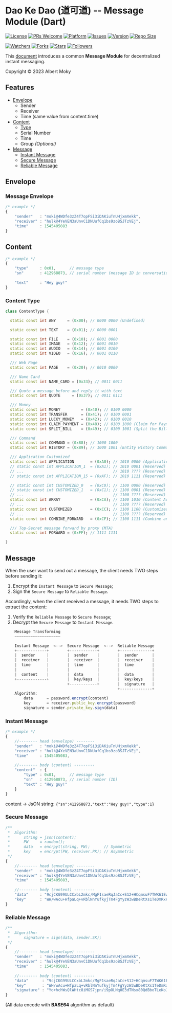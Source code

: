 # Dao Ke Dao (道可道) -- Message Module (Dart)

[![License](https://img.shields.io/github/license/dimchat/dkd-dart)](https://github.com/dimchat/dkd-dart/blob/master/LICENSE)
[![PRs Welcome](https://img.shields.io/badge/PRs-welcome-brightgreen.svg)](https://github.com/dimchat/dkd-dart/pulls)
[![Platform](https://img.shields.io/badge/Platform-Dart%203-brightgreen.svg)](https://github.com/dimchat/dkd-dart/wiki)
[![Issues](https://img.shields.io/github/issues/dimchat/dkd-dart)](https://github.com/dimchat/dkd-dart/issues)
[![Version](https://img.shields.io/github/tag/dimchat/dkd-dart)](https://github.com/dimchat/dkd-dart/tags)
[![Repo Size](https://img.shields.io/github/repo-size/dimchat/dkd-dart)](https://github.com/dimchat/dkd-dart/archive/refs/heads/main.zip)

[![Watchers](https://img.shields.io/github/watchers/dimchat/dkd-dart)](https://github.com/dimchat/dkd-dart/watchers)
[![Forks](https://img.shields.io/github/forks/dimchat/dkd-dart)](https://github.com/dimchat/dkd-dart/forks)
[![Stars](https://img.shields.io/github/stars/dimchat/dkd-dart)](https://github.com/dimchat/dkd-dart/stargazers)
[![Followers](https://img.shields.io/github/followers/dimchat)](https://github.com/orgs/dimchat/followers)

This [document](https://github.com/dimchat/DIMP/blob/master/DaoKeDao-Message.md) introduces a common **Message Module** for decentralized instant messaging.

Copyright &copy; 2023 Albert Moky

## Features

- [Envelope](#envelope)
    - Sender
    - Receiver
    - Time (same value from content.time)
- [Content](#content)
    - [Type](#content-type)
    - Serial Number
    - Time
    - Group _(Optional)_
- [Message](#message)
    - [Instant Message](#instant-message)
    - [Secure Message](#secure-message)
    - [Reliable Message](#reliable-message)

## Envelope

### Message Envelope

```javascript
/* example */
{
    "sender"   : "moki@4WDfe3zZ4T7opFSi3iDAKiuTnUHjxmXekk",
    "receiver" : "hulk@4YeVEN3aUnvC1DNUufCq1bs9zoBSJTzVEj",
    "time"     : 1545405083
}
```

## Content

```javascript
/* example */
{
    "type"     : 0x01,      // message type
    "sn"       : 412968873, // serial number (message ID in conversation)
    
    "text"     : "Hey guy!"
}
```

### Content Type

```dart
class ContentType {

  static const int ANY     = (0x00); // 0000 0000 (Undefined)

  static const int TEXT    = (0x01); // 0000 0001

  static const int FILE    = (0x10); // 0001 0000
  static const int IMAGE   = (0x12); // 0001 0010
  static const int AUDIO   = (0x14); // 0001 0100
  static const int VIDEO   = (0x16); // 0001 0110

  /// Web Page
  static const int PAGE    = (0x20); // 0010 0000

  /// Name Card
  static const int NAME_CARD = (0x33); // 0011 0011

  /// Quote a message before and reply it with text
  static const int QUOTE     = (0x37); // 0011 0111

  /// Money
  static const int MONEY         = (0x40); // 0100 0000
  static const int TRANSFER      = (0x41); // 0100 0001
  static const int LUCKY_MONEY   = (0x42); // 0100 0010
  static const int CLAIM_PAYMENT = (0x48); // 0100 1000 (Claim for Payment)
  static const int SPLIT_BILL    = (0x49); // 0100 1001 (Split the Bill)

  /// Command
  static const int COMMAND = (0x88); // 1000 1000
  static const int HISTORY = (0x89); // 1000 1001 (Entity History Command)

  /// Application Customized
  static const int APPLICATION       = (0xA0); // 1010 0000 (Application 0nly, Reserved)
  // static const int APPLICATION_1  = (0xA1); // 1010 0001 (Reserved)
  // ...                                       // 1010 ???? (Reserved)
  // static const int APPLICATION_15 = (0xAF); // 1010 1111 (Reserved)

  // static const int CUSTOMIZED_0   = (0xC0); // 1100 0000 (Reserved)
  // static const int CUSTOMIZED_1   = (0xC1); // 1100 0001 (Reserved)
  // ...                                       // 1100 ???? (Reserved)
  static const int ARRAY             = (0xCA); // 1100 1010 (Content Array)
  // ...                                       // 1100 ???? (Reserved)
  static const int CUSTOMIZED        = (0xCC); // 1100 1100 (Customized Content)
  // ...                                       // 1100 ???? (Reserved)
  static const int COMBINE_FORWARD   = (0xCF); // 1100 1111 (Combine and Forward)

  /// Top-Secret message forward by proxy (MTA)
  static const int FORWARD = (0xFF); // 1111 1111

}
```

## Message

When the user want to send out a message, the client needs TWO steps before sending it:

1. Encrypt the ```Instant Message``` to ```Secure Message```;
2. Sign the ```Secure Message``` to ```Reliable Message```.

Accordingly, when the client received a message, it needs TWO steps to extract the content:

1. Verify the ```Reliable Message``` to ```Secure Message```;
2. Decrypt the ```Secure Message``` to ```Instant Message```.

```javascript
    Message Transforming
    ~~~~~~~~~~~~~~~~~~~~

    Instant Message  <-->  Secure Message  <-->  Reliable Message
    +-------------+        +------------+        +--------------+
    |  sender     |        |  sender    |        |  sender      |
    |  receiver   |        |  receiver  |        |  receiver    |
    |  time       |        |  time      |        |  time        |
    |             |        |            |        |              |
    |  content    |        |  data      |        |  data        |
    +-------------+        |  key/keys  |        |  key/keys    |
                           +------------+        |  signature   |
                                                 +--------------+
    Algorithm:
        data      = password.encrypt(content)
        key       = receiver.public_key.encrypt(password)
        signature = sender.private_key.sign(data)

```

### Instant Message

```javascript
/* example */
{
    //-------- head (envelope) --------
    "sender"   : "moki@4WDfe3zZ4T7opFSi3iDAKiuTnUHjxmXekk",
    "receiver" : "hulk@4YeVEN3aUnvC1DNUufCq1bs9zoBSJTzVEj",
    "time"     : 1545405083,
    
    //-------- body (content) ---------
    "content"  : {
        "type" : 0x01,      // message type
        "sn"   : 412968873, // serial number (ID)
        "text" : "Hey guy!"
    }
}
```

content -> JsON string: ```{"sn":412968873,"text":"Hey guy!","type":1}```

### Secure Message

```javascript
/**
 *  Algorithm:
 *      string = json(content);
 *      PW     = random();
 *      data   = encrpyt(string, PW);      // Symmetric
 *      key    = encrypt(PW, receiver.PK); // Asymmetric
 */
{
    //-------- head (envelope) --------
    "sender"   : "moki@4WDfe3zZ4T7opFSi3iDAKiuTnUHjxmXekk",
    "receiver" : "hulk@4YeVEN3aUnvC1DNUufCq1bs9zoBSJTzVEj",
    "time"     : 1545405083,
    
    //-------- body (content) ---------
    "data"     : "9cjCKG99ULCCxbL2mkc/MgF1saeRqJaCc+S12+HCqmsuF7TWK61EwTQWZSKskUeF",
    "key"      : "WH/wAcu+HfpaLq+vRblNnYufkyjTm4FgYyzW3wBDeRtXs1TeDmRxKVu7nQI/sdIALGLXrY+O5mlRfhU8f8TuIBilZUlX/eIUpL4uSDYKVLaRG9pOcrCHKevjUpId9x/8KBEiMIL5LB0Vo7sKrvrqosCnIgNfHbXMKvMzwcqZEU8="
}
```

### Reliable Message

```javascript
/**
 *  Algorithm:
 *      signature = sign(data, sender.SK);
 */
{
    //-------- head (envelope) --------
    "sender"   : "moki@4WDfe3zZ4T7opFSi3iDAKiuTnUHjxmXekk",
    "receiver" : "hulk@4YeVEN3aUnvC1DNUufCq1bs9zoBSJTzVEj",
    "time"     : 1545405083,
    
    //-------- body (content) ---------
    "data"      : "9cjCKG99ULCCxbL2mkc/MgF1saeRqJaCc+S12+HCqmsuF7TWK61EwTQWZSKskUeF",
    "key"       : "WH/wAcu+HfpaLq+vRblNnYufkyjTm4FgYyzW3wBDeRtXs1TeDmRxKVu7nQI/sdIALGLXrY+O5mlRfhU8f8TuIBilZUlX/eIUpL4uSDYKVLaRG9pOcrCHKevjUpId9x/8KBEiMIL5LB0Vo7sKrvrqosCnIgNfHbXMKvMzwcqZEU8=",
    "signature" : "Yo+hchWsQlWHtc8iMGS7jpn/i9pOLNq0E3dTNsx80QdBboTLeKoJYAg/lI+kZL+g7oWJYpD4qKemOwzI+9pxdMuZmPycG+0/VM3HVSMcguEOqOH9SElp/fYVnm4aSjAJk2vBpARzMT0aRNp/jTFLawmMDuIlgWhBfXvH7bT7rDI="
}
```

(All data encode with **BASE64** algorithm as default)
